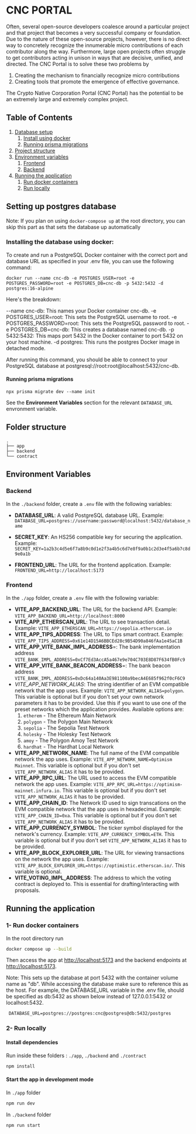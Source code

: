 # CNC PORTAL

Often, several open-source developers coalesce around a particular project and that project that becomes a very successful company or foundation. Due to the nature of these open-source projects, however, there is no direct way to concretely recognize the innumerable micro contributions of each contributor along the way. Furthermore, large open projects often struggle to get contributors acting in unison in ways that are decisive, unified, and directed. The CNC Portal is to solve these two problems by

1. Creating the mechanism to financially recognize micro contributions
2. Creating tools that promote the emergence of effective governance.

The Crypto Native Corporation Portal (CNC Portal) has the potential to be an extremely large and extremely complex project.

## Table of Contents

1. [Database setup](#setting-up-postgres-database)
   1. [Install using docker](#installing-the-database-using-docker)
   2. [Running prisma migrations](#running-prisma-migrations)
2. [Project structure](#folder-structure)
3. [Environment variables](#environment-variables)
   1. [Frontend](#frontend)
   2. [Backend](#backend)
4. [Running the application](#running-the-application)
   1. [Run docker containers](#1--run-docker-containers)
   2. [Run locally](#2--run-locally)

## Setting up postgres database

Note: If you plan on using `docker-compose up` at the root directory, you can skip this part as that sets the database up automatically

### Installing the database using docker:

To create and run a PostgreSQL Docker container with the correct port and database URL as specified in your .env file, you can use the following command:

`docker run --name cnc-db -e POSTGRES_USER=root -e POSTGRES_PASSWORD=root -e POSTGRES_DB=cnc-db -p 5432:5432 -d postgres:16-alpine`

Here's the breakdown:

--name cnc-db: This names your Docker container cnc-db.
-e POSTGRES_USER=root: This sets the PostgreSQL username to root.
-e POSTGRES_PASSWORD=root: This sets the PostgreSQL password to root.
-e POSTGRES_DB=cnc-db: This creates a database named cnc-db.
-p 5432:5432: This maps port 5432 in the Docker container to port 5432 on your host machine.
-d postgres: This runs the postgres Docker image in detached mode.

After running this command, you should be able to connect to your PostgreSQL database at postgresql://root:root@localhost:5432/cnc-db.

#### Running prisma migrations

`npx prisma migrate dev --name init`

See the **Environment Variables** section for the relevant `DATABASE_URL` envronment variable.

## Folder structure

```
.
├── app
├── backend
└── contract
```

## Environment Variables

### Backend

In the `./backend` folder, create a `.env` file with the following variables:

- **DATABASE_URL**: A valid PostgreSQL database URL. Example:
  `DATABASE_URL=postgres://username:password@localhost:5432/database_name`

- **SECRET_KEY**: An HS256 compatible key for securing the application. Example:
  `SECRET_KEY=1a2b3c4d5e6f7a8b9c0d1e2f3a4b5c6d7e8f9a0b1c2d3e4f5a6b7c8d9e0a1b`

- **FRONTEND_URL**: The URL for the frontend application. Example:
  `FRONTEND_URL=http://localhost:5173`

### Frontend

In the `./app` folder, create a `.env` file with the following variable:

- **VITE_APP_BACKEND_URL**: The URL for the backend API. Example:
  `VITE_APP_BACKEND_URL=http://localhost:8000`
- **VITE_APP_ETHERSCAN_URL**: The URL to see transaction detail. Example:
  `VITE_APP_ETHERSCAN_URL=https://sepolia.etherscan.io`
- **VITE_APP_TIPS_ADDRESS**: The URL to Tips smart contract. Example:
  `VITE_APP_TIPS_ADDRESS=0x61e14D15A6BBCEd28c9B54D90a846fAa1e45aC1B`
- **VITE_APP_VITE_BANK_IMPL_ADDRESS**=: The bank implementation address
  `VITE_BANK_IMPL_ADDRESS=0xCf7Ed3AccA5a467e9e704C703E8D87F634fB0Fc9`
- **VITE_APP_VITE_BANK_BEACON_ADDRESS**=: The bank beacon address
  `VITE_BANK_IMPL_ADDRESS=0xDc64a140Aa3E981100a9becA4E685f962f0cF6C9`
- _VITE_APP_NETWORK_ALIAS_: The string identifier of an EVM compatible network that the app uses. Example: `VITE_APP_NETWORK_ALIAS=polygon`. This variable is optional but if you don't set your own network parameters it has to be provided. Use this if you want to use one of the preset networks which the application provides. Available options are:
  1. `etherem` - The Ethereum Main Network
  2. `polygon` - The Polygon Main Network
  3. `sepolia` - The Sepolia Test Network
  4. `holesky` - The Holesky Test Network
  5. `amoy` - The Polygon Amoy Test Network
  6. `hardhat` - The Hardhat Local Network
- **VITE_APP_NETWORK_NAME**: The full name of the EVM compatible network the app uses. Example: `VITE_APP_NETWORK_NAME=Optimism Mainnet`. This variable is optional but if you don't set `VITE_APP_NETWORK_ALIAS` it has to be provided.
- **VITE_APP_RPC_URL**: The URL used to access the EVM compatible network the app uses. Example: `VITE_APP_RPC_URL=https://optimism-mainnet.infura.io`. This variable is optional but if you don't set `VITE_APP_NETWORK_ALIAS` it has to be provided.
- **VITE_APP_CHAIN_ID**: The Network ID used to sign transcations on the EVM compatible network that the app uses in hexadecimal. Example: `VITE_APP_CHAIN_ID=0xa`. This variable is optional but if you don't set `VITE_APP_NETWORK_ALIAS` it has to be provided.
- **VITE_APP_CURRENCY_SYMBOL**: The ticker symbol displayed for the network's currency. Example: `VITE_APP_CURRENCY_SYMBOL=ETH`. This variable is optional but if you don't set `VITE_APP_NETWORK_ALIAS` it has to be provided.
- **VITE_APP_BLOCK_EXPLORER_URL**: The URL for viewing transactions on the network the app uses. Example: `VITE_APP_BLOCK_EXPLORER_URL=https://optimistic.etherscan.io/`. This variable is optional.
- **VITE_VOTING_IMPL_ADDRESS**: The address to which the voting contract is deployed to. This is essential for drafting/interacting with proposals.

## Running the application

### 1- Run docker containers

In the root directory run

```bash
docker compose up --build
```

Then access the app at [http://localhost:5173](http://localhost:5173) and the backend endpoints at [http://localhost:5173](http://localhost:5173).

Note: This sets up the database at port 5432 with the container volume name as "db". While accessing the database make sure to reference this as the host. For example, the DATABASE_URL variable in the .env file, should be specified as db:5432 as shown below instead of 127.0.0.1:5432 or localhost:5432.

` DATABASE_URL=postgres://postgres:cnc@postgres@db:5432/postgres`

### 2- Run locally

#### Install dependencies

Run inside these folders : `./app`, `./backend` and `./contract`

```bash
npm install
```

#### Start the app in development mode

In `./app` folder

```bash
npm run dev
```

In `./backend` folder

```bash
npm run start
```

